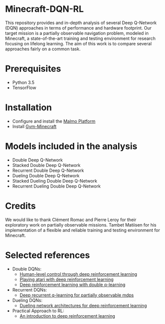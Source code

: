# Minecraft-DQN-RL

This repository provides and in-depth analysis of several Deep Q-Network (DQN) approaches in terms of performance and hardware footprint. Our target mission is a partially observable navigation problem, modeled in Minecraft, a state-of-the-art training and testing environment for research focusing on lifelong learning. The aim of this work is to compare several approaches fairly on a common task.

# Prerequisites

- Python 3.5
- TensorFlow

# Installation

- Configure and install the [Malmo Platform](https://github.com/Microsoft/malmo)
- Install [Gym-Minecraft](https://github.com/tambetm/gym-minecraft)

# Models included in the analysis

- Double Deep Q-Network
- Stacked Double Deep Q-Network
- Recurrent Double Deep Q-Network
- Dueling Double Deep Q-Network
- Stacked Dueling Double Deep Q-Network
- Recurrent Dueling Double Deep Q-Network

# Credits

We would like to thank Clément Romac and Pierre Leroy for their exploratory work on partially observable missions. Tambet Matiisen for his implementation of a flexible and reliable training and testing environment for Minecraft.

# Selected references

- Double DQNs:
  - [Human-level control through deep reinforcement learning](https://www.nature.com/articles/nature14236)
  - [Playing atari with deep reinforcement learning](https://arxiv.org/abs/1312.5602)
  - [Deep reinforcement learning with double q-learning](https://ojs.aaai.org/index.php/AAAI/article/view/10295)
- Recurrent DQNs:
  - [Deep recurrent q-learning for partially observable mdps](https://cdn.aaai.org/ocs/11673/11673-51288-1-PB.pdf)
- Dueling DQNs:
  - [Dueling network architectures for deep reinforcement learning](http://proceedings.mlr.press/v48/wangf16.html)
- Practical Approach to RL:
  - [An introduction to deep reinforcement learning](https://www.nowpublishers.com/article/Details/MAL-071)
    







